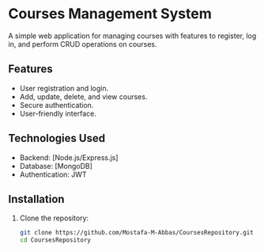 # Courses Management System

A simple web application for managing courses with features to register, log in, and perform CRUD operations on courses.

## Features

- User registration and login.
- Add, update, delete, and view courses.
- Secure authentication.
- User-friendly interface.

## Technologies Used

- Backend: [Node.js/Express.js] 
- Database: [MongoDB] 
- Authentication: JWT

## Installation

1. Clone the repository:
   ```bash
   git clone https://github.com/Mostafa-M-Abbas/CoursesRepository.git
   cd CoursesRepository
